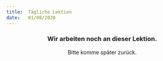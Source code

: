 ```yaml
---
title:  Tägliche Lektion
date:   01/08/2020
---
```


### <center>Wir arbeiten noch an dieser Lektion.</center>
<center>Bitte komme später zurück.</center>